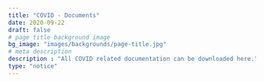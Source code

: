 ```yaml
---
title: "COVID - Documents"
date: 2020-09-22
draft: false
# page title background image
bg_image: "images/backgrounds/page-title.jpg"
# meta description
description : "All COVID related documentation can be downloaded here."
type: "notice"
---
```

